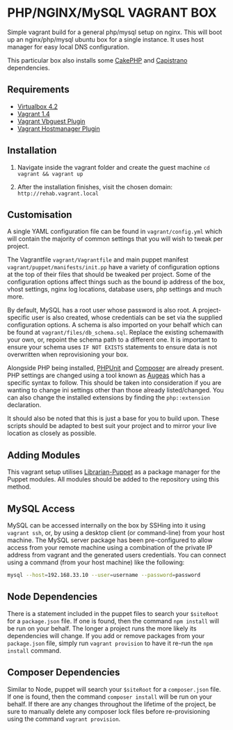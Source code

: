 PHP/NGINX/MySQL VAGRANT BOX
===========================

Simple vagrant build for a general php/mysql setup on nginx. This will boot up an nginx/php/mysql ubuntu box for a single instance. It uses host manager for easy local DNS configuration.

This particular box also installs some [CakePHP](https://github.com/cakephp/cakephp) and [Capistrano](https://github.com/capistrano/capistrano) dependencies.

Requirements
------------

- [Virtualbox 4.2](https://www.virtualbox.org)
- [Vagrant 1.4](http://www.vagrantup.com)
- [Vagrant Vbguest Plugin](https://github.com/dotless-de/vagrant-vbguest)
- [Vagrant Hostmanager Plugin](https://github.com/smdahlen/vagrant-hostmanager)

Installation
-------

1. Navigate inside the vagrant folder and create the guest machine
`cd vagrant && vagrant up`

2. After the installation finishes, visit the chosen domain:
`http://rehab.vagrant.local`

Customisation
------------

A single YAML configuration file can be found in `vagrant/config.yml` which will contain the majority of common settings that you will wish to tweak per project.

The Vagrantfile `vagrant/Vagrantfile` and main puppet manifest `vagrant/puppet/manifests/init.pp` have a variety of configuration options at the top of their files that should be tweaked per project. Some of the configuration options affect things such as the bound ip address of the box, vhost settings, nginx log locations, database users, php settings and much more.

By default, MySQL has a root user whose password is also root. A project-specific user is also created, whose credentials can be set via the supplied configuration options. A schema is also imported on your behalf which can be found at `vagrant/files/db_schema.sql`. Replace the existing schemawith your own, or, repoint the schema path to a different one. It is important to ensure your schema uses `IF NOT EXISTS` statements to ensure data is not overwritten when reprovisioning your box.

Alongside PHP being installed, [PHPUnit](http://phpunit.de/) and [Composer](https://getcomposer.org/) are already present. PHP settings are changed using a tool known as [Augeas](http://augeas.net/) which has a specific syntax to follow. This should be taken into consideration if you are wanting to change ini settings other than those already listed/changed. You can also change the installed extensions by finding the `php::extension` declaration.

It should also be noted that this is just a base for you to build upon. These scripts should be adapted to best suit your project and to mirror your live location as closely as possible.


Adding Modules
--------------

This vagrant setup utilises [Librarian-Puppet](https://github.com/rodjek/librarian-puppet) as a package manager for the Puppet modules. All modules should be added to the repository using this method.

MySQL Access
------------

MySQL can be accessed internally on the box by SSHing into it using `vagrant ssh`, or, by using a desktop client (or command-line) from your host machine. The MySQL server package has been pre-configured to allow access from your remote machine using a combination of the private IP address from vagrant and the generated users credentials. You can connect using a command (from your host machine) like the following:

``` bash
mysql --host=192.168.33.10 --user=username --password=password
```

Node Dependencies
------------

There is a statement included in the puppet files to search your `$siteRoot` for a `package.json` file. If one is found, then the command `npm install` will be run on your behalf. The longer a project runs the more likely its dependencies will change. If you add or remove packages from your `package.json` file, simply run `vagrant provision` to have it re-run the `npm install` command.

Composer Dependencies
------------

Similar to Node, puppet will search your `$siteRoot` for a `composer.json` file. If one is found, then the command `composer install` will be run on your behalf. If there are any changes throughout the lifetime of the project, be sure to manually delete any composer lock files before re-provisioning using the command `vagrant provision`.

